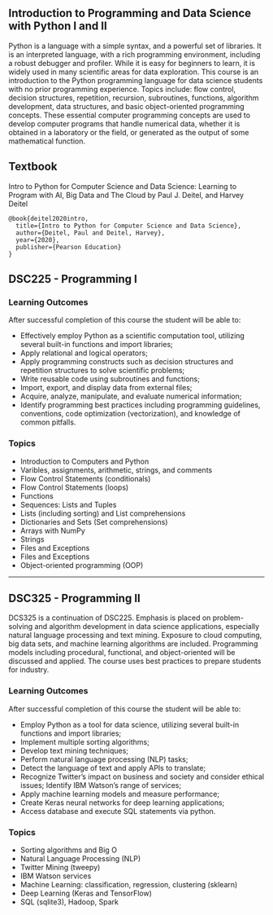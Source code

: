 ## Introduction to Programming and Data Science with Python I and II

Python is a language with a simple syntax, and a powerful set of libraries. It is an interpreted language, with a rich programming environment, including a robust debugger and profiler. While it is easy for beginners to learn, it is widely used in many scientific areas for data exploration. This course is an introduction to the Python programming language for data science students with no prior programming experience.  Topics include: flow control, decision structures, repetition, recursion, subroutines, functions, algorithm development, data structures, and basic object-oriented programming concepts.  These essential computer programming concepts are used to develop computer programs that handle numerical data, whether it is obtained in a laboratory or the field, or generated as the output of some mathematical function.

## Textbook

Intro to Python for Computer Science and Data Science: Learning to Program with AI, Big Data and The Cloud by Paul J. Deitel, and Harvey Deitel

```
@book{deitel2020intro,
  title={Intro to Python for Computer Science and Data Science},
  author={Deitel, Paul and Deitel, Harvey},
  year={2020},
  publisher={Pearson Education}
}
```

## DSC225 - Programming I

### Learning Outcomes 

After successful completion of this course the student will be able to:
- Effectively employ Python as a scientific computation tool, utilizing several built-in functions and import libraries;
- Apply relational and logical operators;
- Apply programming constructs such as decision structures and repetition structures to solve scientific problems;
- Write reusable code using subroutines and functions;
- Import, export, and display data from external files;
- Acquire, analyze, manipulate, and evaluate numerical information;
- Identify programming best practices including programming guidelines, conventions, code optimization (vectorization), and knowledge of common pitfalls.

### Topics 

- Introduction to Computers and Python
- Varibles, assignments, arithmetic, strings, and comments 
- Flow Control Statements (conditionals)
- Flow Control Statements (loops) 
- Functions
- Sequences: Lists and Tuples
- Lists (including sorting) and List comprehensions
- Dictionaries and Sets (Set comprehensions) 
- Arrays with NumPy
- Strings
- Files and Exceptions
- Files and Exceptions
- Object-oriented programming (OOP)

---


## DSC325 - Programming II

DCS325 is  a continuation of DSC225. Emphasis is placed on problem-solving and algorithm development in data science applications, especially natural language processing and text mining. Exposure to cloud computing, big data sets, and machine learning algorithms are included. Programming models including procedural, functional, and object-oriented will be discussed and applied. The course uses best practices to prepare students for industry.


### Learning Outcomes

After successful completion of this course the student will be able to:

- Employ Python as a tool for data science, utilizing several built-in functions and import libraries;
- Implement multiple sorting algorithms;
- Develop text mining techniques;
- Perform natural language processing (NLP) tasks;
- Detect the language of text and apply APIs to translate;
- Recognize Twitter’s impact on business and society and consider ethical issues; Identify IBM Watson’s range of services;
- Apply machine learning models and measure performance;
- Create Keras neural networks for deep learning applications;
- Access database and execute SQL statements via python.

### Topics

- Sorting algorithms and Big O
- Natural Language Processing (NLP)
- Twitter Mining (tweepy)
- IBM Watson services
- Machine Learning: classification, regression, clustering (sklearn)
- Deep Learning (Keras and TensorFlow)
- SQL (sqlite3), Hadoop, Spark




